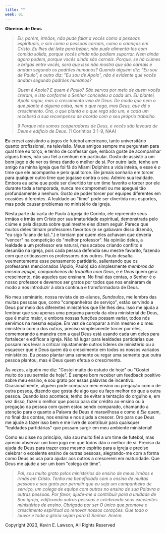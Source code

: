 ```yaml
---
title: ""
week: 01
---
```


**Obreiros de Deus**

> *Eu, porém, irmãos, não pude falar a vocês como a pessoas espirituais,
> e sim como a pessoas carnais, como a crianças em Cristo. Eu lhes dei
> leite para beber; não pude alimentá-los com comida sólida, porque
> vocês ainda não podiam suportar. Nem ainda agora podem, porque vocês
> ainda são carnais. Porque, se há ciúmes e brigas entre vocês, será que
> isso não mostra que são carnais e andam segundo os padrões humanos?
> Quando alguém diz: \"Eu sou de Paulo\", e outro diz: \"Eu sou de
> Apolo\", não é evidente que vocês andam segundo padrões humanos?*
>
> *Quem é Apolo? E quem é Paulo? São servos por meio de quem vocês
> creram, e isto conforme o Senhor concedeu a cada um. Eu plantei, Apolo
> regou, mas o crescimento veio de Deus. De modo que nem o que planta é
> alguma coisa, nem o que rega, mas Deus, que dá o crescimento. Ora, o
> que planta e o que rega são um, e cada um receberá a sua recompensa de
> acordo com o seu próprio trabalho.*
>
> *9 Porque nós somos cooperadores de Deus, e vocês são lavoura de Deus
> e edifício de Deus.* (1 Coríntios 3:1-9, NAA)

**E**u cresci assistindo a jogos de futebol americano, tanto
universitário quanto profissional, na televisão. Meus amigos sempre me
perguntam para qual time eu torço, e tenho de confessar que, embora
goste de acompanhar alguns times, não sou fiel a nenhum em particular.
Gosto de assistir a um bom jogo e de ver os times dando o melhor de si.
Por outro lado, tenho um amigo na minha igreja que foi fã do Miami
Dolphins a vida inteira, e esse é *o* time que ele acompanha e pelo qual
torce. Ele jamais sonharia em torcer para qualquer outro time que
jogasse contra o seu. Admiro sua lealdade. Embora eu ache que pode ser
divertido ter um time favorito e torcer por ele durante toda a
temporada, nunca me comprometi ou me apeguei tão profundamente a nenhum.
Gosto de poder torcer por equipes diferentes em ocasiões diferentes. A
lealdade ao "time" pode ser divertida nos esportes, mas pode causar
problemas no ministério da igreja.

Nesta parte da carta de Paulo à igreja de Corinto, ele repreende seus
irmãos e irmãs em Cristo por sua imaturidade espiritual, demonstrada
pelo ciúme e pela disputa sobre qual mestre eles dizem seguir. Parece
que muitos deles tinham professores favoritos (e se gabavam disso
dizendo, "eu sigo fulano de tal..".) e torciam por quem eles achavam que
deveria "vencer" na competição do "melhor professor". Na opinião deles,
a lealdade a um professor era natural, mas acabou criando conflito e
desunião na igreja, pois cada pessoa defendia seu mestre favorito,
fazendo com que criticassem os professores dos outros. Paulo desafia
veementemente esse pensamento partidário, salientando que os professores
mencionados (Apolo, Paulo) são simplesmente *membros da mesma equipe,
companheiros de trabalho com Deus*, e é *Deus* quem gera crescimento,
não aqueles que ensinam. No final das contas, o Senhor é o nosso
professor e devemos ser gratos por todos que nos ensinaram de modo a nos
introduzir à obra contínua e transformadora de Deus.

No meu seminário, nossa revista de ex-alunos, *Sundoulos*, me lembra das
muitas pessoas que, como "companheiros de serviço", estão servindo a
Deus por meio dos diferentes ministérios que Ele lhes deu. Isso me ajuda
a lembrar que sou apenas uma pequena parcela da obra ministerial de
Deus, que é muito maior, e embora nossas funções possam variar, todos
nós servimos na mesma equipe. Em vez de comparar a mim mesmo e o meu
ministério com o dos outros, preciso simplesmente torcer por eles,
comemorando a maneira com a qual Deus está usando cada um deles para
fortalecer e edificar a igreja. Não há lugar para lealdades partidárias
que possam nos levar a criticar injustamente outros líderes de
ministério ou a esquecer que é Deus quem dá o crescimento em todos os
nossos variados ministérios. Eu posso plantar uma semente ou regar uma
semente que outra pessoa plantou, mas é Deus quem efetua o crescimento.

Às vezes, alguém me diz: "Gostei muito do estudo de hoje" ou "Gostei
muito do seu sermão de hoje". É sempre bom receber um feedback positivo
sobre meu ensino, e sou grato por essas palavras de incentivo.
Ocasionalmente, alguém pode comparar meu ensino ou pregação com o de
outra pessoa, dizendo que gosta de algo que eu faço melhor do que a
outra pessoa. Quando isso acontece, tenho de evitar a tentação do
orgulho e, em vez disso, fazer o melhor que posso para dar crédito ao
ensino ou à pregação da pessoa com quem estou sendo comparado, chamando
a atenção para o quanto a Palavra de Deus é maravilhosa e como é *Ele*
quem, no final das contas, nos ensina e nos ajuda a crescer. Oro para
que Deus me ajude a fazer isso bem e me livre de contribuir para
quaisquer "lealdades partidárias" que possam surgir em meu ambiente
ministerial!

Como eu disse no princípio, não sou muito fiel a um time de futebol, mas
aprecio observar um bom jogo em que todos dão o melhor de si. Preciso da
ajuda de Deus para trazer esse mesmo espírito para a igreja e preciso
celebrar o excelente ensino de outras pessoas, alegrando-me com a forma
como Deus as usa para ajudar aos outros a crescerem em maturidade. Que
Deus me ajude a ser um bom "colega de time".

> *Pai, sou muito grato pelos ministérios de ensino de meus irmãos e
> irmãs em Cristo. Tenho me beneficiado com o ensino de muitas pessoas e
> sou grato por permitir que eu seja um companheiro de serviço, um
> colega de equipe com outros no ensino de sua Palavra a outras pessoas.
> Por favor, ajude-me a contribuir para a unidade de Sua igreja,
> edificando outras pessoas e celebrando seus excelentes ministérios de
> ensino. Obrigado por ser O único que promove o crescimento espiritual
> ao renovar nossos corações. Que todo o louvor e toda a glória sejam
> para O Senhor. Amém.*

Copyright 2023, Kevin E. Lawson, All Rights Reserved
